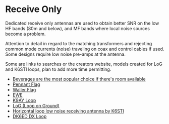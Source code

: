 # Receive Only

Dedicated receive only antennas are used to obtain better SNR on the low HF bands (80m and below), and MF bands where local noise sources become a problem.

Attention to detail in regard to the matching transformers and rejecting common mode currents (noise) traveling on coax and control cables if used. Some designs require low noise pre-amps at the antenna.

Some are links to searches or the creators website, models created for LoG and K6STI loops, plan to add more time permitting.

- [Beverages are the most popular choice if there's room available](https://duckduckgo.com/?q=beverage+antenna)
- [Pennant Flag](https://duckduckgo.com/?q=Pennant+Flag+Antenna)
- [Waller Flag](https://duckduckgo.com/?q=waller+flag+antenna)
- [EWE](https://duckduckgo.com/?q=EWE+Antenna)
- [K9AY Loop](https://duckduckgo.com/?q=K9AY+Loop)
- [LoG (Loop on Ground)](LoG)
- [Horizontal loop low noise receiving antenna by K6STI](K6STI)
- [DK6ED DX Loop](https://www.qsl.net/dk6ed/)